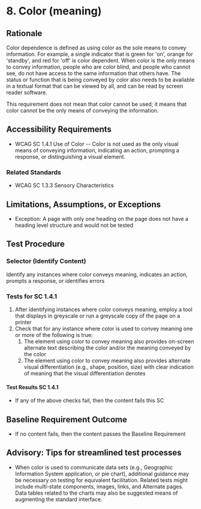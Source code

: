 # 8. Color (meaning)
## Rationale
Color dependence is defined as using color as the sole means to convey information. For example, a single indicator that is green for 'on', orange for 'standby', and red for 'off' is color dependent.
When color is the only means to convey information, people who are color blind, and people who cannot see, do not have access to the same information that others have. The status or function that is being conveyed by color also needs to be available in a textual format that can be viewed by all, and can be read by screen reader software.

This requirement does not mean that color cannot be used; it means that color cannot be the only means of conveying the information.

## Accessibility Requirements
* WCAG SC 1.4.1 Use of Color -- Color is not used as the only visual means of conveying information, indicating an action, prompting a response, or distinguishing a visual element.

### Related Standards
* WCAG SC 1.3.3 Sensory Characteristics 
  
## Limitations, Assumptions, or Exceptions
* Exception: A page with only one heading on the page does not have a heading level structure and would not be tested

## Test Procedure
### Selector (Identify Content)
Identify any instances where color conveys meaning, indicates an action, prompts a response, or identifies errors

### Tests for SC 1.4.1
1. After identifying instances where color conveys meaning, employ a tool that displays in greyscale or run a greyscale copy of the page on a printer
2. Check that for any instance where color is used to convey meaning one or more of the following is true:
    1.  The element using color to convey meaning also provides on-screen alternate text describing the color and/or the meaning conveyed by the color
    2.  The element using color to convey meaning also provides alternate visual differentiation (e.g., shape, position, size) with clear indication of meaning that the visual differentiation denotes

#### Test Results SC 1.4.1
* If any of the above checks fail, then the content fails this SC

## Baseline Requirement Outcome
* If no content fails, then the content passes the Baseline Requirement

## Advisory: Tips for streamlined test processes
* When color is used to communicate data sets (e.g., Geographic Information System application, or pie chart), additional guidance may be necessary on testing for equivalent facilitation. Related tests might include multi-state components, images, links, and Alternate pages. Data tables related to the charts may also be suggested means of augmenting the standard interface.
